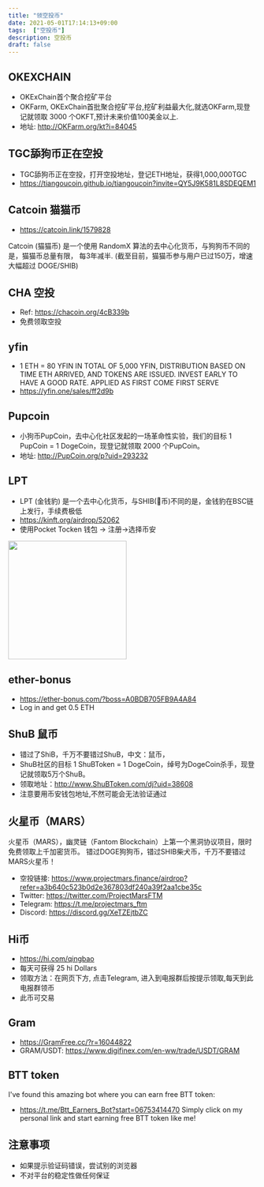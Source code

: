 ```yaml
---
title: "领空投币"
date: 2021-05-01T17:14:13+09:00
tags:  ["空投币"]
description: 空投币
draft: false
---
```


## OKEXCHAIN
- OKExChain首个聚合挖矿平台
- OKFarm, OKExChain首批聚合挖矿平台,挖矿利益最大化,就选OKFarm,现登记就领取 3000 个OKFT,预计未来价值100美金以上.
- 地址: http://OKFarm.org/kt?i=84045 

<!--more-->

## TGC舔狗币正在空投
- TGC舔狗币正在空投，打开空投地址，登记ETH地址，获得1,000,000TGC
- https://tiangoucoin.github.io/tiangoucoin?invite=QY5J9K581L8SDEQEM1

## Catcoin 猫猫币
- https://catcoin.link/1579828

Catcoin (猫猫币) 是一个使用 RandomX 算法的去中心化货币，与狗狗币不同的是，猫猫币总量有限， 每3年减半.
(截至目前，猫猫币参与用户已过150万，增速大幅超过 DOGE/SHIB)

## CHA 空投
- Ref: https://chacoin.org/4cB339b
- 免费领取空投

## yfin
- 1 ETH = 80 YFIN IN TOTAL OF 5,000 YFIN, DISTRIBUTION BASED ON TIME ETH ARRIVED, AND TOKENS ARE ISSUED. INVEST EARLY TO HAVE A GOOD RATE. APPLIED AS FIRST COME FIRST SERVE
- https://yfin.one/sales/ff2d9b


##  Pupcoin
- 小狗币PupCoin，去中心化社区发起的一场革命性实验，我们的目标 1 PupCoin = 1 DogeCoin，现登记就领取 2000 个PupCoin。
- 地址: http://PupCoin.org/p?uid=293232

## LPT
- LPT (金钱豹) 是一个去中心化货币，与SHIB(💩币)不同的是，金钱豹在BSC链上发行，手续费极低
- https://kinft.org/airdrop/52062
- 使用Pocket Tocken 钱包 -> 注册->选择币安
<img src="https://cdn.jsdelivr.net/gh/yubaoliu/assets@image/image-20210515161327761.png" width="240px" />

## ether-bonus
- https://ether-bonus.com/?boss=A0BDB705FB9A4A84
- Log in and get 0.5 ETH

## ShuB 鼠币
- 错过了ShiB，千万不要错过ShuB，中文：鼠币，
- ShuB社区的目标 1 ShuBToken = 1 DogeCoin，绰号为DogeCoin杀手，现登记就领取5万个ShuB。
- 领取地址：http://www.ShuBToken.com/dj?uid=38608
- 注意要用币安钱包地址,不然可能会无法验证通过

## 火星币（MARS）
火星币（MARS），幽灵链（Fantom Blockchain）上第一个黑洞协议项目，限时免费领取上千加密货币。
错过DOGE狗狗币，错过SHIB柴犬币，千万不要错过MARS火星币！

- 空投链接: https://www.projectmars.finance/airdrop?refer=a3b640c523b0d2e367803df240a39f2aa1cbe35c
- Twitter: https://twitter.com/ProjectMarsFTM
- Telegram: https://t.me/projectmars_ftm
- Discord: https://discord.gg/XeTZEjtbZC

## Hi币
- https://hi.com/qingbao
- 每天可获得 25 hi Dollars
- 领取方法：在网页下方, 点击Telegram, 进入到电报群后按提示领取,每天到此电报群领币
- 此币可交易

## Gram
- https://GramFree.cc/?r=16044822
- GRAM/USDT: https://www.digifinex.com/en-ww/trade/USDT/GRAM

## BTT token
I've found this amazing bot where you can earn free BTT token:
- https://t.me/Btt_Earners_Bot?start=06753414470
Simply click on my personal link and start earning free BTT token like me!

## 注意事项
- 如果提示验证码错误，尝试别的浏览器
- 不对平台的稳定性做任何保证
